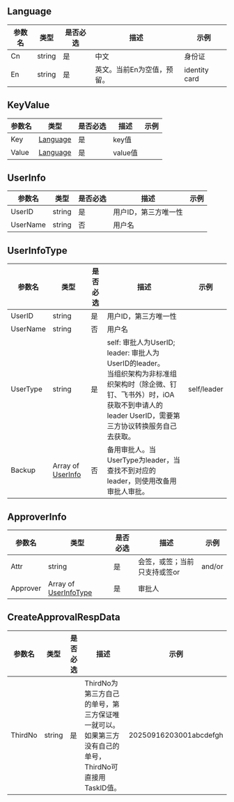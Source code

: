 ## Language
| **参数名** |  **类型** |  **是否必选**| **描述**         | **示例**
| ------ | ------ | ------ |----------------|------ |
| Cn | string |是| 中文             |身份证
| En | string |是| 英文。当前En为空值，预留。 |identity card


## KeyValue
| **参数名** | **类型**     |  **是否必选**| **描述** | **示例**
| ------ |------------| ------ |------ |------ |
| Key | [Language](/第三方对接/审批/数据结构.md#Language) |是|key值|
| Value | [Language](/第三方对接/审批/数据结构.md#Language) |是|value值|

## UserInfo
| **参数名** |  **类型** |  **是否必选**| **描述** | **示例**
| ------ | ------ | ------ |------ |------ |
| UserID | string |是|用户ID，第三方唯一性|
| UserName | string |否|用户名|

## UserInfoType
| **参数名** | **类型**              |  **是否必选**| **描述**                                                                                                                  | **示例**
| ------ |---------------------| ------ |-------------------------------------------------------------------------------------------------------------------------|------ |
| UserID | string              |是| 用户ID，第三方唯一性                                                                                                             |
| UserName | string              |否| 用户名                                                                                                                     |
| UserType | string              |是| self: 审批人为UserID; leader: 审批人为UserID的leader。<br> 当组织架构为非标准组织架构时（除企微、钉钉、飞书外）时，iOA获取不到申请人的leader UserID，需要第三方协议转换服务自己去获取。 |self/leader
| Backup | Array of [UserInfo](/第三方对接/审批/数据结构.md#UserInfo) |否| 备用审批人。当UserType为leader，当查找不到对应的leader，则使用改备用审批人审批。                                                                      

## ApproverInfo
| **参数名** | **类型**                  |  **是否必选**| **描述** | **示例**
| ------ |-------------------------| ------ |------ |------ |
| Attr | string                  |是|会签，或签；当前只支持或签or|and/or
| Approver | Array of [UserInfoType](/第三方对接/审批/数据结构.md#UserInfo) |是|审批人|

## CreateApprovalRespData
| **参数名** |  **类型** |  **是否必选**| **描述** | **示例**
| ------ | ------ | ------ |------ |------ |
| ThirdNo | string |是|ThirdNo为第三方自己的单号，第三方保证唯一就可以。如果第三方没有自己的单号，ThirdNo可直接用TaskID值。|20250916203001abcdefgh

